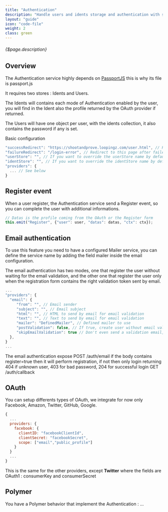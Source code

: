 ```yaml
---
title: "Authentication"
description: "Handle users and idents storage and authentication with several providers"
layout: "guide"
icon: "code-file"
weight: 2
class: green
---
```


###### {$page.description}

<article id="1">

## Overview

The Authentication service highly depends on [PassportJS](http://passportjs.org/) this is why its file is passport.js

It requires two stores : Idents and Users.

The Idents will contains each mode of Authentication enabled by the user, you will find in the Ident also the profile returned by the OAuth provider if returned.

The Users will have one object per user, with the idents collection, it also contains the password if any is set.

Basic configuration

```javascript
"successRedirect": "https://shootandprove.loopingz.com/user.html", // Redirect to this page after login
"failureRedirect": "/login-error", // Redirect to this page after failed login
"userStore": "", // If you want to override the userStore name by default Users
"identStore": "", // If you want to override the identStore name by default Idents
"providers": {
  ... // See below
}
```

</article>

<article id="2">

## Register event

When a user register, the Authentication service send a Register event, so you can complete the user with additional informations.

```javascript
// Datas is the profile coming from the OAuth or the Register form
this.emit("Register", {"user": user, "datas": datas, "ctx": ctx});
```
</article>

<article id="3">

## Email authentication

To use this feature you need to have a configured Mailer service, you can define the service name by adding the field mailer inside the email configuration.

The email authentication has two modes, one that register the user without waiting for the email validation, and the other one that register the user only when the registration form contains the right validation token sent by email.


```javascript
...
"providers": {
  "email": {
     "from": "", // Email sender
     "subject": "", // Email subject
     "html": "", // HTML to send by email for email validation
     "text": "", // Text to send by email for email validation
     "mailer": "DefinedMailer", // Defined mailer to use
     "postValidation": false, // If true, create user without email validation
     "skipEmailValidation": true // Don't even send a validation email, must be set along with postValidation=true
  },
}
...
```

The email authentication expose 
POST /auth/email
if the body contains register=true then it will perform registration, if not then only login returning 404 if unknown user, 403 for bad password, 204 for successful login
GET /auth/callback

</article>

<article id="4">

## OAuth

You can setup differents types of OAuth, we integrate for now only Facebook, Amazon, Twitter, GitHub, Google.

```javascript
{
  ...
  providers: {
    facebook: {
      clientID: "facebookClientId",
      clientSecret: "facebookSecret",
      scope: ["email","public_profile"]
    }
  }
  ...
}
```

This is the same for the other providers, except **Twitter** where the fields are OAuth1 : consumerKey and consumerSecret

</article>

<article id="5">

## Polymer

You have a Polymer behavior that implement the Authentication : ...

</article>
